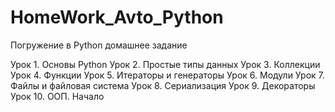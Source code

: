 ﻿# HomeWork_Avto_Python

Погружение в Python домашнее задание 

Урок 1. Основы Python
Урок 2. Простые типы данных
Урок 3. Коллекции
Урок 4. Функции
Урок 5. Итераторы и генераторы
Урок 6. Модули
Урок 7. Файлы и файловая система
Урок 8. Сериализация
Урок 9. Декораторы
Урок 10. ООП. Начало
